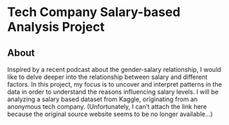 # Tech Company Salary-based Analysis Project

## About
Inspired by a recent podcast about the gender-salary relationship, I would like to delve deeper into the relationship between salary and different factors. In this project, my focus is to uncover and interpret patterns in the data in order to understand the reasons influencing salary levels. I will be analyzing a salary based dataset from Kaggle, originating from an anonymous tech company. (Unfortunately, I can’t attach the link here because the original source website seems to be no longer available…)
## 
